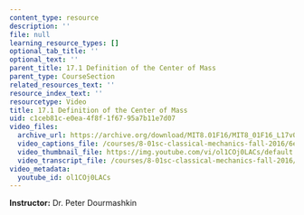 ```yaml
---
content_type: resource
description: ''
file: null
learning_resource_types: []
optional_tab_title: ''
optional_text: ''
parent_title: 17.1 Definition of the Center of Mass
parent_type: CourseSection
related_resources_text: ''
resource_index_text: ''
resourcetype: Video
title: 17.1 Definition of the Center of Mass
uid: c1ceb81c-e0ea-4f8f-1f67-95a7b11e7d07
video_files:
  archive_url: https://archive.org/download/MIT8.01F16/MIT8_01F16_L17v01_360p.mp4
  video_captions_file: /courses/8-01sc-classical-mechanics-fall-2016/6e896babb22159ef811ad8caceede001_ol1COj0LACs.vtt
  video_thumbnail_file: https://img.youtube.com/vi/ol1COj0LACs/default.jpg
  video_transcript_file: /courses/8-01sc-classical-mechanics-fall-2016/faaaac7edac5938c5c7c1e3ee3616a0b_ol1COj0LACs.pdf
video_metadata:
  youtube_id: ol1COj0LACs
---
```


**Instructor:** Dr. Peter Dourmashkin
